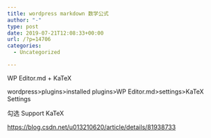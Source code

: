 ```yaml
---
title: wordpress markdown 数学公式
author: "-"
type: post
date: 2019-07-21T12:08:33+00:00
url: /?p=14706
categories:
  - Uncategorized

---
```

WP Editor.md + KaTeX
  
wordpress>plugins>installed plugins>WP Editor.md>settings>KaTeX Settings
  
勾选 Support KaTeX

https://blog.csdn.net/u013210620/article/details/81938733
